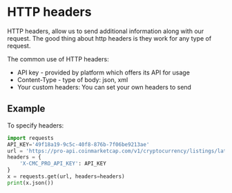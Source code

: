# HTTP headers
HTTP headers, allow us to send additional information along with our request. The good thing about http headers is they work for any type of request.

The common use of HTTP headers:
- API key - provided by platform which offers its API for usage
- Content-Type - type of body: json, xml
- Your custom headers: You can set your own headers to send

## Example
To specify headers:
```python
import requests
API_KEY='49f18a19-9c5c-40f8-876b-7f06be9213ae'
url = 'https://pro-api.coinmarketcap.com/v1/cryptocurrency/listings/latest'
headers = {
    'X-CMC_PRO_API_KEY': API_KEY
}
x = requests.get(url, headers=headers)
print(x.json())
```